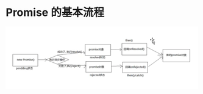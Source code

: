 # Promise 的基本流程

![image](https://github.com/squid-Xu/picx-images-hosting/raw/master/20240718/image.2a4za9mz2b.webp)
